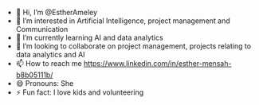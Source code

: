 - 👋 Hi, I’m @EstherAmeley
- 👀 I’m interested in Artificial Intelligence, project management and Communication
- 🌱 I’m currently learning AI and data analytics
- 💞️ I’m looking to collaborate on project management, projects relating to data analytics and AI
- 📫 How to reach me https://www.linkedin.com/in/esther-mensah-b8b05111b/
- 😄 Pronouns: She
- ⚡ Fun fact: I love kids and volunteering

<!---
EstherAmeley/EstherAmeley is a ✨ special ✨ repository because its `README.md` (this file) appears on your GitHub profile.
You can click the Preview link to take a look at your changes.
--->
